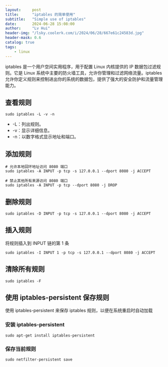```yaml
---
layout:     post
title:      "iptables 的简单使用"
subtitle:   "Simple use of iptables"
date:       2024-06-28 15:08:00
author:     "Lv Hui"
header-img: "/lsky.coolerk.com/i/2024/06/28/667e61c24583d.jpg"
header-mask: 0.6
catalog: true
tags:
    - linux
---
```


iptables 是一个用户空间实用程序，用于配置 Linux 内核提供的 IP 数据包过滤规则。它是 Linux 系统中主要的防火墙工具，允许你管理和过滤网络流量。iptables 允许你定义规则来控制进出你的系统的数据包，提供了强大的安全防护和流量管理能力。

## 查看规则

```shell
sudo iptables -L -v -n
```
- -L：列出规则。
- -v：显示详细信息。
- -n：以数字格式显示地址和端口。

## 添加规则

```shell
# 允许本地回环地址访问 8080 端口
sudo iptables -A INPUT -p tcp -s 127.0.0.1 --dport 8080 -j ACCEPT

# 禁止其他所有来源访问 8080 端口
sudo iptables -A INPUT -p tcp --dport 8080 -j DROP
```

## 删除规则

```shell
sudo iptables -D INPUT -p tcp -s 127.0.0.1 --dport 8080 -j ACCEPT
```

## 插入规则

将规则插入到 INPUT 链的第 1 条

```shell
sudo iptables -I INPUT 1 -p tcp -s 127.0.0.1 --dport 8080 -j ACCEPT
```

##  清除所有规则

```shell
sudo iptables -F
```

## 使用 iptables-persistent 保存规则

使用 iptables-persistent 来保存 iptables 规则，以便在系统重启时自动加载

### 安装 iptables-persistent

```shell
sudo apt-get install iptables-persistent
```

### 保存当前规则

```shell
sudo netfilter-persistent save
```